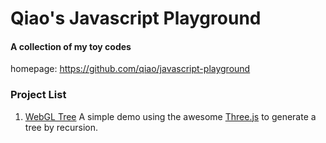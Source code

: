 Qiao's Javascript Playground 
============================

#### A collection of my toy codes ####

homepage: https://github.com/qiao/javascript-playground

### Project List ###

1. [WebGL Tree](http://qiao.github.com/javascript-playground/webgl-tree/)
    A simple demo using the awesome [Three.js](https://github.com/mrdoob/three.js) to generate a tree by recursion.
